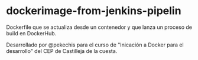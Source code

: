 # dockerimage-from-jenkins-pipelin

Dockerfile que se actualiza desde un contenedor y que lanza un proceso de build en DockerHub.

Desarrollado por @pekechis para el curso de "Inicación a Docker para el desarrollo" del CEP de Castilleja de la cuesta.


